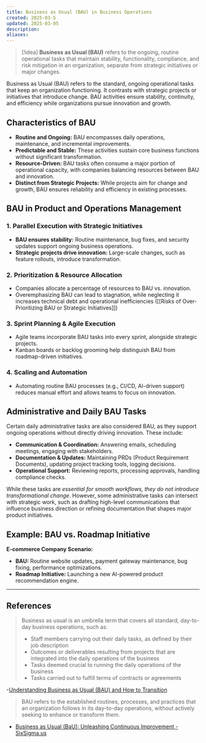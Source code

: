 ```yaml
---
title: Business as Usual (BAU) in Business Operations
created: 2025-03-5
updated: 2025-03-05
description: 
aliases: 
---
```

>[!idea]
> **Business as Usual (BAU)** refers to the ongoing, routine operational tasks that maintain stability, functionality, compliance, and risk mitigation in an organization, separate from strategic initiatives or major changes.

Business as Usual (BAU) refers to the standard, ongoing operational tasks that keep an organization functioning. It contrasts with strategic projects or initiatives that introduce change. BAU activities ensure stability, continuity, and efficiency while organizations pursue innovation and growth.

## Characteristics of BAU

- **Routine and Ongoing:** BAU encompasses daily operations, maintenance, and incremental improvements.
- **Predictable and Stable:** These activities sustain core business functions without significant transformation.
- **Resource-Driven:** BAU tasks often consume a major portion of operational capacity, with companies balancing resources between BAU and innovation.
- **Distinct from Strategic Projects:** While projects aim for change and growth, BAU ensures reliability and efficiency in existing processes.

## BAU in Product and Operations Management

### 1. **Parallel Execution with Strategic Initiatives**

- **BAU ensures stability:** Routine maintenance, bug fixes, and security updates support ongoing business operations.
- **Strategic projects drive innovation:** Large-scale changes, such as feature rollouts, introduce transformation.

### 2. **Prioritization & Resource Allocation**

- Companies allocate a percentage of resources to BAU vs. innovation.
- Overemphasizing BAU can lead to stagnation, while neglecting it increases technical debt and operational inefficiencies ([[Risks of Over-Prioritizing BAU or Strategic Initiatives]])

### 3. **Sprint Planning & Agile Execution**

- Agile teams incorporate BAU tasks into every sprint, alongside strategic projects.
- Kanban boards or backlog grooming help distinguish BAU from roadmap-driven initiatives.

### 4. **Scaling and Automation**
- Automating routine BAU processes (e.g., CI/CD, AI-driven support) reduces manual effort and allows teams to focus on innovation.

## Administrative and Daily BAU Tasks

Certain daily administrative tasks are also considered BAU, as they support ongoing operations without directly driving innovation. These include:

- **Communication & Coordination:** Answering emails, scheduling meetings, engaging with stakeholders.
- **Documentation & Updates:** Maintaining PRDs (Product Requirement Documents), updating project tracking tools, logging decisions.
- **Operational Support:** Reviewing reports, processing approvals, handling compliance checks.

While these tasks are *essential for smooth workflows, they do not introduce transformational change*. However, some administrative tasks can intersect with strategic work, such as drafting high-level communications that influence business direction or refining documentation that shapes major product initiatives.

## Example: BAU vs. Roadmap Initiative

**E-commerce Company Scenario:**

- **BAU:** Routine website updates, payment gateway maintenance, bug fixing, performance optimizations.
- **Roadmap Initiative:** Launching a new AI-powered product recommendation engine.

---
## References

>Business as usual is an umbrella term that covers all standard, day-to-day business operations, such as:
>- Staff members carrying out their daily tasks, as defined by their job description
>- Outcomes or deliverables resulting from projects that are integrated into the daily operations of the business
>- Tasks deemed crucial to running the daily operations of the business
>- Tasks carried out to fulfill terms of contracts or agreements

-[Understanding Business as Usual (BAU) and How to Transition](https://www.indeed.com/hire/c/info/business-as-usual)

> BAU refers to the established routines, processes, and practices that an organization follows in its day-to-day operations, without actively seeking to enhance or transform them.

- [Business as Usual (BaU): Unleashing Continuous Improvement - SixSigma.us](https://www.6sigma.us/six-sigma-in-focus/business-as-usual-bau/)